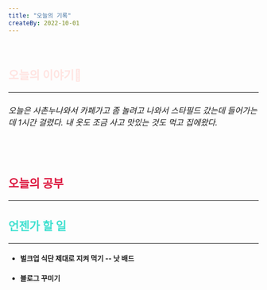 ```yaml
---
title: "오늘의 기록"
createBy: 2022-10-01
---
```



<br>

<h2 style="font-size:23px; color:#ffe4e1 ">오늘의 이야기🧧</h2>

--- 

<h6  style="font-size:16.3px;  ">
오늘은 사촌누나와서 카페가고 좀 놀려고 나와서 스타필드 갔는데 들어가는데 1시간 걸렸다. 내 옷도 조금 사고 맛있는 것도 먹고 집에왔다.
</h6>
<br>
<h6  style="font-size:16.3px;  ">
 
</h6>

<h2 style="font-size:23px; color:#dc143c ">오늘의 공부</h2>

---

#### 
#### 



<h2 style="font-size:23px; color:#40e0d0">언젠가 할 일</h2>

---
- #### 벌크업 식단 제대로 지켜 먹기 -- 낫 배드
- #### 블로그 꾸미기

